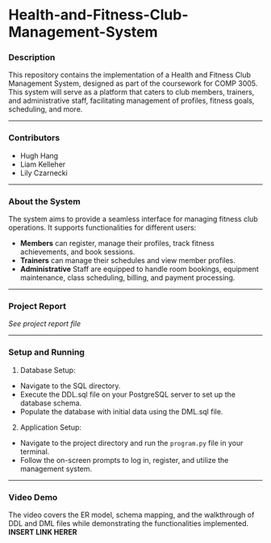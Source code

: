 # Health-and-Fitness-Club-Management-System

### Description

This repository contains the implementation of a Health and Fitness Club Management System, designed as part of the coursework for COMP 3005.
This system will serve as a platform that caters to club members, trainers, and administrative staff, facilitating management of profiles, fitness goals, scheduling, and more.

---

### Contributors

- Hugh Hang
- Liam Kelleher
- Lily Czarnecki

---

### About the System

The system aims to provide a seamless interface for managing fitness club operations. It supports functionalities for different users:

- **Members** can register, manage their profiles, track fitness achievements, and book sessions.
- **Trainers** can manage their schedules and view member profiles.
- **Administrative** Staff are equipped to handle room bookings, equipment maintenance, class scheduling, billing, and payment processing.

---

### Project Report
*See project report file*

---

### Setup and Running
1. Database Setup:
  - Navigate to the SQL directory.
  - Execute the DDL.sql file on your PostgreSQL server to set up the database schema.
  - Populate the database with initial data using the DML.sql file.
2. Application Setup:
  - Navigate to the project directory and run the `program.py` file in your terminal.
  - Follow the on-screen prompts to log in, register, and utilize the management system.

---

### Video Demo
The video covers the ER model, schema mapping, and the walkthrough of DDL and DML files while demonstrating the functionalities implemented.
**INSERT LINK HERER**

